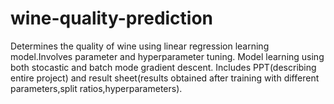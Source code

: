 # wine-quality-prediction
Determines the quality of wine using linear regression learning model.Involves parameter and hyperparameter tuning.
Model learning using both stocastic and batch mode gradient descent.
Includes PPT(describing entire project) and result sheet(results obtained after training with different parameters,split ratios,hyperparameters).
